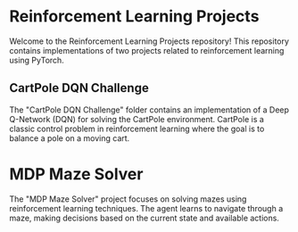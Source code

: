 # Reinforcement Learning Projects

Welcome to the Reinforcement Learning Projects repository! This repository contains implementations of two projects related to reinforcement learning using PyTorch.

## CartPole DQN Challenge

The "CartPole DQN Challenge" folder contains an implementation of a Deep Q-Network (DQN) for solving the CartPole environment. CartPole is a classic control problem in reinforcement learning where the goal is to balance a pole on a moving cart.

# MDP Maze Solver

The "MDP Maze Solver" project focuses on solving mazes using reinforcement learning techniques. The agent learns to navigate through a maze, making decisions based on the current state and available actions.